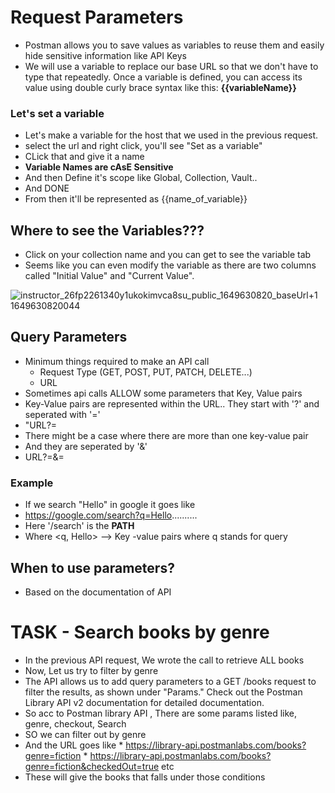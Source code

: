 # Request Parameters
* Postman allows you to save values as variables to reuse them and easily hide sensitive information like API Keys
* We will use a variable to replace our base URL so that we don't have to type that repeatedly. Once a variable is defined, you can access its value using double curly brace syntax like this: **{{variableName}}**

### Let's set a variable
* Let's make a variable for the host that we used in the previous request.
* select the url and right click, you'll see "Set as a variable"
* CLick that and give it a name
* **Variable Names are cAsE Sensitive**
* And then Define it's scope like Global, Collection, Vault..
* And DONE
* From then it'll be represented as {{name_of_variable}}

## Where to see the Variables???
* Click on your collection name and you can get to see the variable tab
* Seems like you can even modify the variable as there are two columns called "Initial Value" and "Current Value".

![instructor_26fp2261340y1ukokimvca8su_public_1649630820_baseUrl+1 1649630820044](https://github.com/user-attachments/assets/d2abce83-e22a-4e1e-8676-4c07421d0f39)


## Query Parameters
* Minimum things required to make an API call
    * Request Type (GET, POST, PUT, PATCH, DELETE...)
    * URL
* Sometimes api calls ALLOW some parameters that Key, Value pairs
* Key-Value pairs are represented within the URL.. They start with '?' and seperated with '='
* "URL?<key>=<value>
* There might be a case where there are more than one key-value pair
* And they are seperated by '&'
* URL?<key1>=<value1>&<key2>=<value2>
### Example
* If we search "Hello" in google it goes like
* https://google.com/search?q=Hello..........
* Here '/search' is the **PATH**
* Where <q, Hello> --> Key -value pairs where q stands for query

## When to use parameters?
* Based on the documentation of API


# TASK - Search books by genre
* In the previous API request, We wrote the call to retrieve ALL books
* Now, Let us try to filter by genre
* The API allows us to add query parameters to a GET /books request to filter the results, as shown under "Params." Check out the Postman Library API v2 documentation for detailed documentation.
* So acc to Postman library API , There are some params listed like, genre, checkout, Search
* SO we can filter out by genre
* And the URL goes like
      * https://library-api.postmanlabs.com/books?genre=fiction
      * https://library-api.postmanlabs.com/books?genre=fiction&checkedOut=true etc
* These will give the books that falls under those conditions



